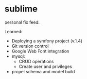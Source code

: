 sublime
=======

personal fix feed.

Learned:

- Deploying a symfony project (v.1.4)
- Git version control
- Google Web Font integration
- mysql:
    - CRUD operations
    - Create user and privileges
- propel schema and model build
